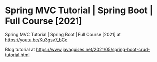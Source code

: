 # Spring MVC Tutorial | Spring Boot | Full Course [2021]
Spring MVC Tutorial | Spring Boot | Full Course [2021] at https://youtu.be/Ku3gsv7_bCc

Blog tutorial at https://www.javaguides.net/2021/05/spring-boot-crud-tutorial.html
